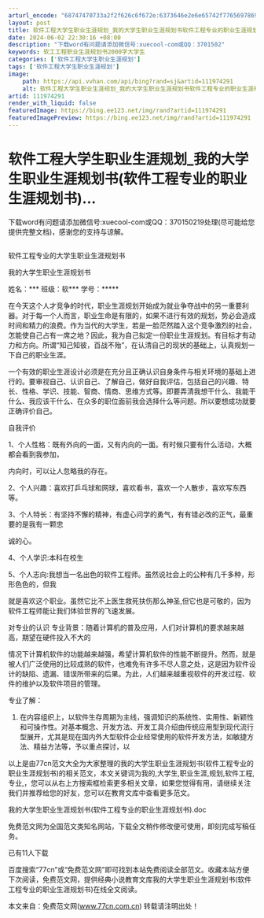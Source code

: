 ```yaml
---
arturl_encode: "68747470733a2f2f626c6f672e:6373646e2e6e65742f77656978696e5f33303635323130352f:61727469636c652f64657461696c732f313131393734323931"
layout: post
title: 软件工程大学生职业生涯规划_我的大学生职业生涯规划书软件工程专业的职业生涯规划书...
date: 2024-06-02 22:30:16 +08:00
description: "下载word有问题请添加微信号:xuecool-com或QQ：3701502"
keywords: 软工工程职业生涯规划书2000字大学生
categories: ['软件工程大学生职业生涯规划']
tags: ['软件工程大学生职业生涯规划']
image:
    path: https://api.vvhan.com/api/bing?rand=sj&artid=111974291
    alt: 软件工程大学生职业生涯规划_我的大学生职业生涯规划书软件工程专业的职业生涯规划书...
artid: 111974291
render_with_liquid: false
featuredImage: https://bing.ee123.net/img/rand?artid=111974291
featuredImagePreview: https://bing.ee123.net/img/rand?artid=111974291
---
```


# 软件工程大学生职业生涯规划_我的大学生职业生涯规划书(软件工程专业的职业生涯规划书)...

下载word有问题请添加微信号:xuecool-com或QQ：370150219处理(尽可能给您提供完整文档)，感谢您的支持与谅解。

![]()

软件工程专业的大学生职业生涯规划书

我的大学生职业生涯规划书

姓名：*** 班级：软*** 学号：*****

在今天这个人才竞争的时代，职业生涯规划开始成为就业争夺战中的另一重要利器。对于每一个人而言，职业生命是有限的，如果不进行有效的规划，势必会造成时间和精力的浪费。作为当代的大学生，若是一脸茫然踏入这个竞争激烈的社会，怎能使自己占有一席之地？因此，我为自己拟定一份职业生涯规划。有目标才有动力和方向。所谓“知己知彼，百战不殆”，在认清自己的现状的基础上，认真规划一下自己的职业生涯。

一个有效的职业生涯设计必须是在充分且正确认识自身条件与相关环境的基础上进行的。要审视自己、认识自己、了解自己，做好自我评估，包括自己的兴趣、特长、性格、学识、技能、智商、情商、思维方式等。即要弄清我想干什么、我能干什么、我应该干什么、在众多的职位面前我会选择什么等问题。所以要想成功就要正确评价自己。

自我评价

1、个人性格：既有外向的一面，又有内向的一面。有时候只要有什么活动，大概都会看到我参加，

内向时，可以让人忽略我的存在。

2、个人兴趣：喜欢打乒乓球和网球，喜欢看书，喜欢一个人散步，喜欢写东西等。

3、个人特长：有坚持不懈的精神，有虚心问学的勇气，有有错必改的正气，最重要的是我有一颗忠

诚的心。

4、个人学识:本科在校生

5、个人志向:我想当一名出色的软件工程师。虽然说社会上的公种有几千多种，形形色色的，但我

就是喜欢这个职业。虽然它比不上医生救死扶伤那么神圣,但它也是可敬的，因为软件工程师能让我们体验世界的飞速发展。

对专业的认识 专业背景：随着计算机的普及应用，人们对计算机的要求越来越高，期望在硬件投入不大的

情况下计算机软件的功能越来越强，希望计算机软件的性能不断提升。然而，就是被人们广泛使用的比较成熟的软件，也难免有许多不尽人意之处，这是因为软件设计的缺陷、遗漏、错误所带来的后果。为此，人们越来越重视软件的开发过程、软件的维护以及软件项目的管理。

专业了解：

1) 在内容组织上，以软件生存周期为主线，强调知识的系统性、实用性、新颖性和可操作性。对基本概念、开发方法、开发工具介绍由传统应用型到现代流行型展开，尤其是现在国内外大型软件企业经常使用的软件开发方法，如敏捷方法、精益方法等，予以重点探讨，以

以上是由77cn范文大全为大家整理的我的大学生职业生涯规划书(软件工程专业的职业生涯规划书)的相关范文，本文关键词为我的,大学生,职业生涯,规划,软件工程,专业,，您可以从右上方搜索框检索更多相关文章，如果您觉得有用，请继续关注我们并推荐给您的好友，您可以在教育文库中查看更多范文。

我的大学生职业生涯规划书(软件工程专业的职业生涯规划书).doc

免费范文网为全国范文类知名网站，下载全文稍作修改便可使用，即刻完成写稿任务。

已有11人下载

百度搜索“77cn”或“免费范文网”即可找到本站免费阅读全部范文。收藏本站方便下次阅读，免费范文网，提供经典小说教育文库我的大学生职业生涯规划书(软件工程专业的职业生涯规划书)在线全文阅读。

本文来自：免费范文网(www.77cn.com.cn) 转载请注明出处！